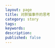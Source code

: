 ```yaml
---
layout: page
title: 对胖猫事件的思考
category: story
tags:
keywords:
description:
published: false
---
```









































